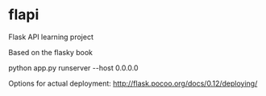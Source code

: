 # flapi
Flask API learning project

Based on the flasky book

python app.py runserver --host 0.0.0.0

Options for actual deployment: 
http://flask.pocoo.org/docs/0.12/deploying/
